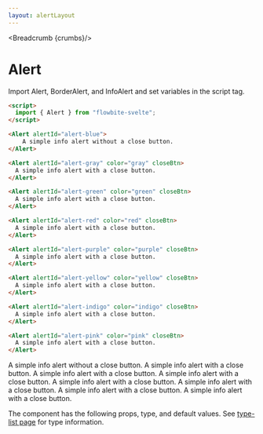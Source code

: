 ```yaml
---
layout: alertLayout
---
```


<script>
  import Htwo from '../utils/Htwo.svelte'
  import ExampleDiv from '../utils/ExampleDiv.svelte'
  import { Alert, Table, TableDefaultRow, Breadcrumb } from '$lib/index';
  import componentProps from '../props/Alert.json'
  // Props table
  let items = componentProps.props
	let propHeader = ['Name', 'Type', 'Default']
	
	let divClass='w-full relative overflow-x-auto shadow-md sm:rounded-lg py-4'
let theadClass ='text-xs text-gray-700 uppercase bg-gray-50 dark:bg-gray-700 dark:text-white'
  let crumbs = [
    {
      label:'Home',
      href:'/'
    },
    {
      label:'Alerts',
      href:'/alerts/'
    },
    {
      label:'Alert default',
      href:'/alerts/default-alert'
    }
  ]
	import Responsive from '../utils/Responsive.svelte';
</script>

<Responsive />

<Breadcrumb {crumbs}/>

<h1 class="text-3xl w-full dark:text-white py-8">Alert</h1>

<Htwo label="Set up" />

<p class="text-gray-900 dark:text-white py-4 text-lg">
Import Alert, BorderAlert, and InfoAlert and set variables in the script tag.
</p>

```html
<script>
  import { Alert } from "flowbite-svelte";
</script>
```

<Htwo label="Alert examples" />

```html
<Alert alertId="alert-blue">
    A simple info alert without a close button.
</Alert>

<Alert alertId="alert-gray" color="gray" closeBtn>
  A simple info alert with a close button.
</Alert>

<Alert alertId="alert-green" color="green" closeBtn>
  A simple info alert with a close button.
</Alert>

<Alert alertId="alert-red" color="red" closeBtn>
  A simple info alert with a close button.
</Alert>

<Alert alertId="alert-purple" color="purple" closeBtn>
  A simple info alert with a close button.
</Alert>

<Alert alertId="alert-yellow" color="yellow" closeBtn>
  A simple info alert with a close button.
</Alert>

<Alert alertId="alert-indigo" color="indigo" closeBtn>
  A simple info alert with a close button.
</Alert>

<Alert alertId="alert-pink" color="pink" closeBtn>
  A simple info alert with a close button.
</Alert>
```

<ExampleDiv>
  <Alert alertId="alert-blue">
    A simple info alert without a close button.
  </Alert>

  <Alert alertId="alert-gray" color="gray" closeBtn>
    A simple info alert with a close button.
  </Alert>

  <Alert alertId="alert-green" color="green" closeBtn>
    A simple info alert with a close button.
  </Alert>

  <Alert alertId="alert-red" color="red" closeBtn>
    A simple info alert with a close button.
  </Alert>

  <Alert alertId="alert-purple" color="purple" closeBtn>
    A simple info alert with a close button.
  </Alert>

  <Alert alertId="alert-yellow" color="yellow" closeBtn>
    A simple info alert with a close button.
  </Alert>

  <Alert alertId="alert-indigo" color="indigo" closeBtn>
    A simple info alert with a close button.
  </Alert>

  <Alert alertId="alert-pink" color="pink" closeBtn>
    A simple info alert with a close button.
  </Alert>
</ExampleDiv>

<Htwo label="Props" />

<p>The component has the following props, type, and default values. See <a href="/type-list">type-list page</a> for type information.</p>


<Table header={propHeader} {divClass} {theadClass}>
  <TableDefaultRow {items} rowState='hover' />
</Table>